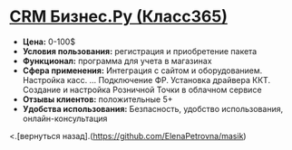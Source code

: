 # [CRM Бизнес.Ру (Класс365)](https://online.business.ru/)
- **Цена:** 0-100$
- **Условия пользования:** регистрация и приобретение пакета
- **Функционал:** программа для учета в магазинах
- **Сфера применения:** Интеграция с сайтом и оборудованием. Настройка касс. … Подключение ФР. Установка драйвера ККТ. Создание и настройка Розничной Точки в облачном сервисе
- **Отзывы клиентов:** положительные 5+
- **Удобства использования:** Безпасность, удобство использования, онлайн-консультация

<.[вернуться назад].(https://github.com/ElenaPetrovna/masik)
